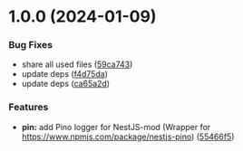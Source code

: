 # 1.0.0 (2024-01-09)


### Bug Fixes

* share all used files ([59ca743](https://github.com/nestjs-mod/nestjs-mod-contrib/commit/59ca74368cb19579d3e52f37bbc5576146f0c9ec))
* update deps ([f4d75da](https://github.com/nestjs-mod/nestjs-mod-contrib/commit/f4d75da337d7097dcc8a6e9aca7797bd5c5a77a6))
* update deps ([ca65a2d](https://github.com/nestjs-mod/nestjs-mod-contrib/commit/ca65a2d531fe5a97871704a0d9d6f9717a39b903))


### Features

* **pin:** add Pino logger for NestJS-mod (Wrapper for https://www.npmjs.com/package/nestjs-pino) ([55466f5](https://github.com/nestjs-mod/nestjs-mod-contrib/commit/55466f52ccf1792a5a4f32df80e574be4da71952))
